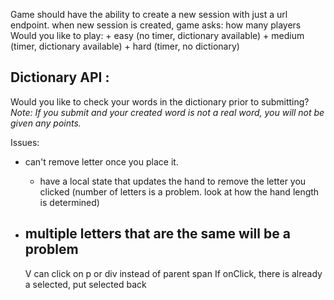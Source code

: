 
Game should have the ability to create a new session with just a url endpoint.
when new session is created, game asks:
how many players 
Would you like to play: 
    + easy (no timer, dictionary available)
    + medium (timer, dictionary available)
    + hard (timer, no dictionary)

## Dictionary API :
Would you like to check your words in the dictionary prior to submitting? <br>
*Note: If you submit and your created word is not a real word, you will not be given any points.*

Issues:
+ can't remove letter once you place it.
  - have a local state that updates the hand to remove the letter you clicked
  (number of letters is a problem. look at how the hand length is determined)
+ multiple letters that are the same will be a problem
    -
    
  V  can click on p or div instead of parent span 
     If onClick, there is already a selected, put selected back
     